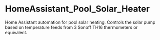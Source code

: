 # HomeAssistant_Pool_Solar_Heater
Home Assistant automation for pool solar heating. Controls the solar pump based on temperature feeds from 3 Sonoff TH16 thermometers or equivalent.
